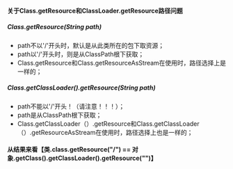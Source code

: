 #### 关于Class.getResource和ClassLoader.getResource路径问题

##### Class.getResource(String path)
* path不以'/'开头时，默认是从此类所在的包下取资源；
* path以'/'开头时，则是从ClassPath根下获取；
* Class.getResource和Class.getResourceAsStream在使用时，路径选择上是一样的；

##### Class.getClassLoader().getResource(String path)
* path不能以'/'开头！（请注意！！！）；
* path是从ClassPath根下获取；
* Class.getClassLoader（）.getResource和Class.getClassLoader（）.getResourceAsStream在使用时，路径选择上也是一样的；

#### 从结果来看【类.class.getResource("/") == 对象.getClass().getClassLoader().getResource("")】
